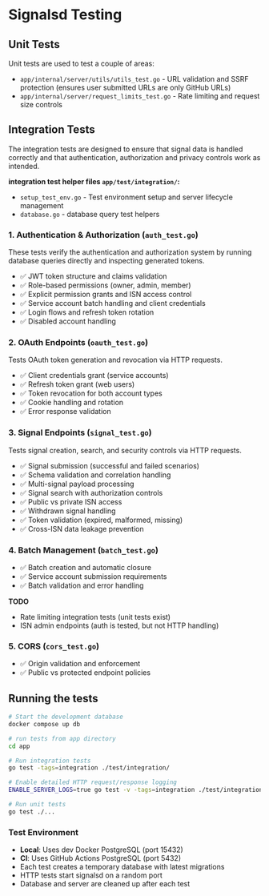 # Signalsd Testing

## Unit Tests 

Unit tests are used to test a couple of areas:
- `app/internal/server/utils/utils_test.go` - URL validation and SSRF protection (ensures user submitted URLs are only GitHub URLs)
- `app/internal/server/request_limits_test.go` - Rate limiting and request size controls

## Integration Tests

The integration tests are designed to ensure that signal data is handled correctly and that authentication, authorization and privacy controls work as intended.

**integration test helper files `app/test/integration/`:**

- `setup_test_env.go` - Test environment setup and server lifecycle management
- `database.go` - database query test helpers

### 1. Authentication & Authorization (`auth_test.go`)

These tests verify the authentication and authorization system by running database queries directly and inspecting generated tokens.

- ✅ JWT token structure and claims validation
- ✅ Role-based permissions (owner, admin, member)
- ✅ Explicit permission grants and ISN access control
- ✅ Service account batch handling and client credentials
- ✅ Login flows and refresh token rotation
- ✅ Disabled account handling


### 2. OAuth Endpoints (`oauth_test.go`)

Tests OAuth token generation and revocation via HTTP requests.

- ✅ Client credentials grant (service accounts)
- ✅ Refresh token grant (web users)
- ✅ Token revocation for both account types
- ✅ Cookie handling and rotation
- ✅ Error response validation

### 3. Signal Endpoints (`signal_test.go`)

Tests signal creation, search, and security controls via HTTP requests.

- ✅ Signal submission (successful and failed scenarios)
- ✅ Schema validation and correlation handling
- ✅ Multi-signal payload processing
- ✅ Signal search with authorization controls
- ✅ Public vs private ISN access
- ✅ Withdrawn signal handling
- ✅ Token validation (expired, malformed, missing)
- ✅ Cross-ISN data leakage prevention


### 4. Batch Management (`batch_test.go`)

- ✅ Batch creation and automatic closure
- ✅ Service account submission requirements
- ✅ Batch validation and error handling

**TODO**
- Rate limiting integration tests (unit tests exist)
- ISN admin endpoints (auth is tested, but not HTTP handling)

### 5. CORS (`cors_test.go`)

- ✅ Origin validation and enforcement
- ✅ Public vs protected endpoint policies

## Running the tests
```bash
# Start the development database
docker compose up db

# run tests from app directory
cd app

# Run integration tests
go test -tags=integration ./test/integration/

# Enable detailed HTTP request/response logging
ENABLE_SERVER_LOGS=true go test -v -tags=integration ./test/integration/

# Run unit tests
go test ./...
```

### Test Environment
- **Local**: Uses dev Docker PostgreSQL (port 15432)
- **CI**: Uses GitHub Actions PostgreSQL (port 5432)
- Each test creates a temporary database with latest migrations
- HTTP tests start signalsd on a random port
- Database and server are cleaned up after each test
